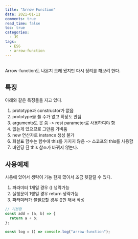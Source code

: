 ```yaml
---
title: "Arrow Function"
date: 2021-01-11
comments: true
read_time: false
toc: true
categories:
  - JS
tags:
  - ES6
  - arrow-function
---
```


<br>
Arrow-function도 나온지 오래 됐지만 다시 정리를 해보려 한다.

## 특징

아래와 같은 특징들을 지고 있다.

1. prototype과 constructor가 없음
2. prototype을 쓸 수가 없고 확장도 안됨
3. arguments도 못 씀 -> rest parameter로 사용하여야 함
4. 없는게 있으므로 그만큼 가벼움
5. new 연산자로 instance 생성 불가
6. 화살표 함수는 함수에 this를 가지지 않음 -> 스코프의 this를 사용함
7. 바인딩 된 this 참조가 바뀌지 않는다.

## 사용예제

사용에 있어서 생략이 가능 한게 많아서 조금 헷갈릴 수 있다.

1. 파라미터 1개일 경우 () 생략가능
2. 실행문이 1행일 경우 return 생략가능
3. 파라미터가 불필요할 경우 ()만 해서 작성

```js
// 기본형
const add = (a, b) => {
  return a + b;
};

const log = () => console.log("arrow-function");
```
